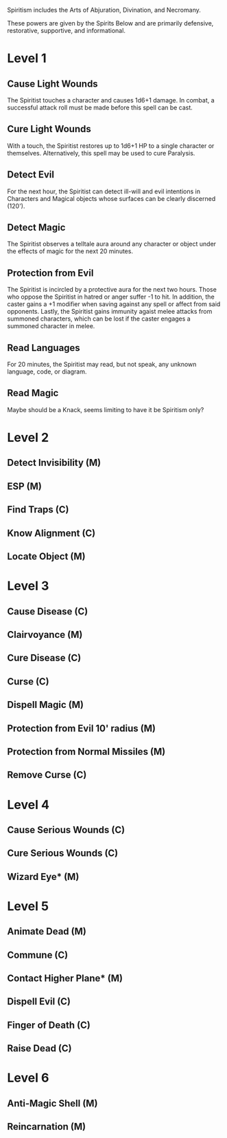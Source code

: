 Spiritism includes the Arts of Abjuration, Divination, and Necromany.

These powers are given by the Spirits Below and are primarily defensive, restorative, supportive, and informational.

# Level 1
## Cause Light Wounds
The Spiritist touches a character and causes 1d6+1 damage. In combat, a successful attack roll must be made before this spell can be cast.

## Cure Light Wounds
With a touch, the Spiritist restores up to 1d6+1 HP to a single character or themselves. Alternatively, this spell may be used to cure Paralysis.

## Detect Evil
For the next hour, the Spiritist can detect ill-will and evil intentions in Characters and Magical objects whose surfaces can be clearly discerned (120').

## Detect Magic
The Spiritist observes a telltale aura around any character or object under the effects of magic for the next 20 minutes.

## Protection from Evil
The Spiritist is incircled by a protective aura for the next two hours. Those who oppose the Spiritist in hatred or anger suffer -1 to hit. In addition, the caster gains a +1 modifier when saving against any spell or affect from said opponents. Lastly, the Spiritist gains immunity agaist melee attacks from summoned characters, which can be lost if the caster engages a summoned character in melee.

## Read Languages
For 20 minutes, the Spiritist may read, but not speak, any unknown language, code, or diagram.

## Read Magic
Maybe should be a Knack, seems limiting to have it be Spiritism only?

# Level 2
## Detect Invisibility (M)

## ESP (M)

## Find Traps (C)

## Know Alignment (C)

## Locate Object (M)

# Level 3
## Cause Disease (C)

## Clairvoyance (M)

## Cure Disease (C)

## Curse (C)

## Dispell Magic (M)

## Protection from Evil 10' radius (M)

## Protection from Normal Missiles (M)

## Remove Curse (C)

# Level 4
## Cause Serious Wounds (C)

## Cure Serious Wounds (C)

## Wizard Eye* (M)

# Level 5
## Animate Dead (M)

## Commune (C)

## Contact Higher Plane* (M)

## Dispell Evil (C)

## Finger of Death (C)

## Raise Dead (C)

# Level 6

## Anti-Magic Shell (M)

## Reincarnation (M)
